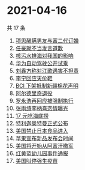 # 2021-04-16

共 17 条

<!-- BEGIN ZHIHUSEARCH -->
<!-- 最后更新时间 Fri Apr 16 2021 12:04:29 GMT+0800 (China Standard Time) -->
1. [项思醒瞒男友与富二代订婚](https://www.zhihu.com/search?q=项思醒)
1. [任豪就不当发言道歉](https://www.zhihu.com/search?q=任豪)
1. [核污水排海对我国的影响](https://www.zhihu.com/search?q=日本核污水)
1. [华为自动驾驶公开试乘](https://www.zhihu.com/search?q=华为自动驾驶)
1. [刘鑫方称对江歌遇害不担责](https://www.zhihu.com/search?q=江歌案)
1. [李宁回应天价鞋](https://www.zhihu.com/search?q=李宁)
1. [BCI 下架抵制新疆棉花声明](https://www.zhihu.com/search?q=bci)
1. [阿尔德里奇退役](https://www.zhihu.com/search?q=阿德退役)
1. [罗永浩再回应被强制执行](https://www.zhihu.com/search?q=罗永浩)
1. [张雨绮李柄熹恋情曝光](https://www.zhihu.com/search?q=张雨绮)
1. [17 元吃海底捞](https://www.zhihu.com/search?q=海底捞)
1. [特利迦奥特曼正式公布](https://www.zhihu.com/search?q=特利迦奥特曼)
1. [美国禁止日本食品进入](https://www.zhihu.com/search?q=美国禁止日本食品)
1. [苹果宣布新品发布会时间](https://www.zhihu.com/search?q=苹果新品发布会)
1. [美国将开始从阿富汗撤军](https://www.zhihu.com/search?q=美国撤军)
1. [红黄蓝幼儿园事件通报](https://www.zhihu.com/search?q=红黄蓝幼儿园)
1. [美国叫停强生疫苗](https://www.zhihu.com/search?q=强生疫苗)
<!-- END ZHIHUSEARCH -->

